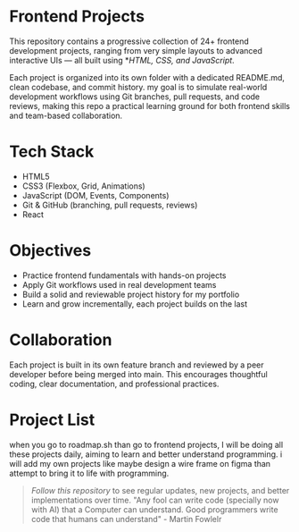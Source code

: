 # Frontend Projects 


This repository contains a progressive collection of 24+ frontend development projects, ranging from very simple layouts to advanced interactive UIs — all built using **HTML, CSS, and JavaScript*.

Each project is organized into its own folder with a dedicated README.md, clean codebase, and commit history. my goal is to simulate real-world development workflows using Git branches, pull requests, and code reviews, making this repo a practical learning ground for both frontend skills and team-based collaboration.

# Tech Stack

- HTML5
- CSS3 (Flexbox, Grid, Animations)
- JavaScript (DOM, Events, Components)
- Git & GitHub (branching, pull requests, reviews)
- React

# Objectives

- Practice frontend fundamentals with hands-on projects
- Apply Git workflows used in real development teams
- Build a solid and reviewable project history for my portfolio
- Learn and grow incrementally, each project builds on the last

# Collaboration

Each project is built in its own feature branch and reviewed by a peer developer before being merged into main. This encourages thoughtful coding, clear documentation, and professional practices.

# Project List
when you go to roadmap.sh than go to frontend projects, I will be doing all these projects daily, aiming to learn and better understand programming. i will add my own projects like maybe design a wire frame on figma than attempt to bring it to life with programming. 

> *Follow this repository* to see regular updates, new projects, and better implementations over time. 
> "Any fool can write code (specially now with AI) that a Computer can understand. Good programmers write code that humans can understand" - Martin Fowlelr  
